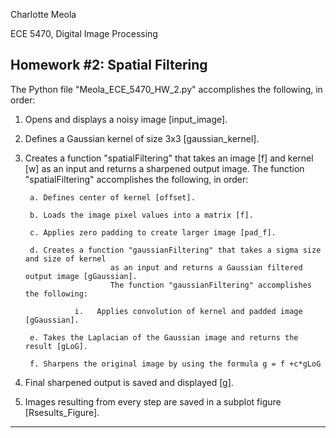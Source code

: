 

Charlotte Meola

ECE 5470, Digital Image Processing 

Homework #2: Spatial Filtering
---------------------------------------------------------------------------------------
The Python file "Meola_ECE_5470_HW_2.py" accomplishes the following, in order:

1.	Opens and displays a noisy image [input_image].

2.	Defines a Gaussian kernel of size 3x3 [gaussian_kernel].

3.	Creates a function "spatialFiltering" that takes an image [f] and kernel [w] as an input 
                  and returns a sharpened output image. 
                  The function "spatialFiltering" accomplishes the following, in order: 
         
         a.	Defines center of kernel [offset].
   
         b.	Loads the image pixel values into a matrix [f].
   
         c.	Applies zero padding to create larger image [pad_f].
   
         d.	Creates a function "gaussianFiltering" that takes a sigma size and size of kernel 
                           as an input and returns a Gaussian filtered output image [gGaussian].  
                           The function "gaussianFiltering" accomplishes the following:
          
                   i.	Applies convolution of kernel and padded image [gGaussian].
               
         e.	Takes the Laplacian of the Gaussian image and returns the result [gLoG].
   
         f.	Sharpens the original image by using the formula g = f +c*gLoG
   
4.	Final sharpened output is saved and displayed [g]. 

5.	Images resulting from every step are saved in a subplot figure [Rsesults_Figure].

--------------------------------------------------------------------------------------
